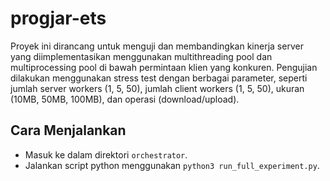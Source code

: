 # progjar-ets
Proyek ini dirancang untuk menguji dan membandingkan kinerja server yang diimplementasikan menggunakan multithreading pool dan multiprocessing pool di bawah permintaan klien yang konkuren. Pengujian dilakukan menggunakan stress test dengan berbagai parameter, seperti jumlah server workers (1, 5, 50), jumlah client workers (1, 5, 50), ukuran (10MB, 50MB, 100MB), dan operasi (download/upload).



## Cara Menjalankan

- Masuk ke dalam direktori `orchestrator`.
- Jalankan script python menggunakan `python3 run_full_experiment.py`.
